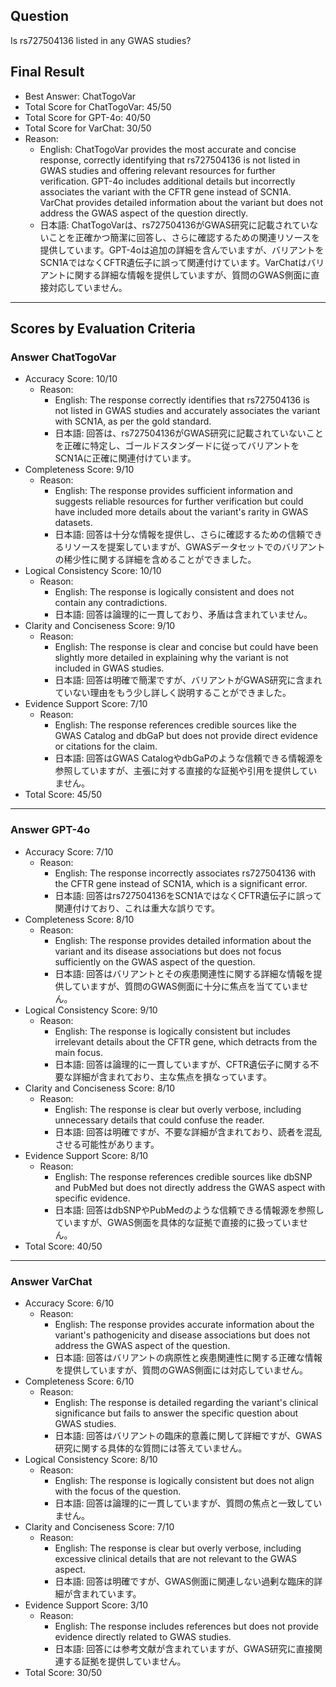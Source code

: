## Question

Is rs727504136 listed in any GWAS studies?

## Final Result

- Best Answer: ChatTogoVar
- Total Score for ChatTogoVar: 45/50
- Total Score for GPT-4o: 40/50
- Total Score for VarChat: 30/50
- Reason:
  - English: ChatTogoVar provides the most accurate and concise response, correctly identifying that rs727504136 is not listed in GWAS studies and offering relevant resources for further verification. GPT-4o includes additional details but incorrectly associates the variant with the CFTR gene instead of SCN1A. VarChat provides detailed information about the variant but does not address the GWAS aspect of the question directly.
  - 日本語: ChatTogoVarは、rs727504136がGWAS研究に記載されていないことを正確かつ簡潔に回答し、さらに確認するための関連リソースを提供しています。GPT-4oは追加の詳細を含んでいますが、バリアントをSCN1AではなくCFTR遺伝子に誤って関連付けています。VarChatはバリアントに関する詳細な情報を提供していますが、質問のGWAS側面に直接対応していません。

---

## Scores by Evaluation Criteria

### Answer ChatTogoVar
- Accuracy Score: 10/10
  - Reason: 
    - English: The response correctly identifies that rs727504136 is not listed in GWAS studies and accurately associates the variant with SCN1A, as per the gold standard.
    - 日本語: 回答は、rs727504136がGWAS研究に記載されていないことを正確に特定し、ゴールドスタンダードに従ってバリアントをSCN1Aに正確に関連付けています。
- Completeness Score: 9/10
  - Reason: 
    - English: The response provides sufficient information and suggests reliable resources for further verification but could have included more details about the variant's rarity in GWAS datasets.
    - 日本語: 回答は十分な情報を提供し、さらに確認するための信頼できるリソースを提案していますが、GWASデータセットでのバリアントの稀少性に関する詳細を含めることができました。
- Logical Consistency Score: 10/10
  - Reason: 
    - English: The response is logically consistent and does not contain any contradictions.
    - 日本語: 回答は論理的に一貫しており、矛盾は含まれていません。
- Clarity and Conciseness Score: 9/10
  - Reason: 
    - English: The response is clear and concise but could have been slightly more detailed in explaining why the variant is not included in GWAS studies.
    - 日本語: 回答は明確で簡潔ですが、バリアントがGWAS研究に含まれていない理由をもう少し詳しく説明することができました。
- Evidence Support Score: 7/10
  - Reason: 
    - English: The response references credible sources like the GWAS Catalog and dbGaP but does not provide direct evidence or citations for the claim.
    - 日本語: 回答はGWAS CatalogやdbGaPのような信頼できる情報源を参照していますが、主張に対する直接的な証拠や引用を提供していません。
- Total Score: 45/50

---

### Answer GPT-4o
- Accuracy Score: 7/10
  - Reason: 
    - English: The response incorrectly associates rs727504136 with the CFTR gene instead of SCN1A, which is a significant error.
    - 日本語: 回答はrs727504136をSCN1AではなくCFTR遺伝子に誤って関連付けており、これは重大な誤りです。
- Completeness Score: 8/10
  - Reason: 
    - English: The response provides detailed information about the variant and its disease associations but does not focus sufficiently on the GWAS aspect of the question.
    - 日本語: 回答はバリアントとその疾患関連性に関する詳細な情報を提供していますが、質問のGWAS側面に十分に焦点を当てていません。
- Logical Consistency Score: 9/10
  - Reason: 
    - English: The response is logically consistent but includes irrelevant details about the CFTR gene, which detracts from the main focus.
    - 日本語: 回答は論理的に一貫していますが、CFTR遺伝子に関する不要な詳細が含まれており、主な焦点を損なっています。
- Clarity and Conciseness Score: 8/10
  - Reason: 
    - English: The response is clear but overly verbose, including unnecessary details that could confuse the reader.
    - 日本語: 回答は明確ですが、不要な詳細が含まれており、読者を混乱させる可能性があります。
- Evidence Support Score: 8/10
  - Reason: 
    - English: The response references credible sources like dbSNP and PubMed but does not directly address the GWAS aspect with specific evidence.
    - 日本語: 回答はdbSNPやPubMedのような信頼できる情報源を参照していますが、GWAS側面を具体的な証拠で直接的に扱っていません。
- Total Score: 40/50

---

### Answer VarChat
- Accuracy Score: 6/10
  - Reason: 
    - English: The response provides accurate information about the variant's pathogenicity and disease associations but does not address the GWAS aspect of the question.
    - 日本語: 回答はバリアントの病原性と疾患関連性に関する正確な情報を提供していますが、質問のGWAS側面には対応していません。
- Completeness Score: 6/10
  - Reason: 
    - English: The response is detailed regarding the variant's clinical significance but fails to answer the specific question about GWAS studies.
    - 日本語: 回答はバリアントの臨床的意義に関して詳細ですが、GWAS研究に関する具体的な質問には答えていません。
- Logical Consistency Score: 8/10
  - Reason: 
    - English: The response is logically consistent but does not align with the focus of the question.
    - 日本語: 回答は論理的に一貫していますが、質問の焦点と一致していません。
- Clarity and Conciseness Score: 7/10
  - Reason: 
    - English: The response is clear but overly verbose, including excessive clinical details that are not relevant to the GWAS aspect.
    - 日本語: 回答は明確ですが、GWAS側面に関連しない過剰な臨床的詳細が含まれています。
- Evidence Support Score: 3/10
  - Reason: 
    - English: The response includes references but does not provide evidence directly related to GWAS studies.
    - 日本語: 回答には参考文献が含まれていますが、GWAS研究に直接関連する証拠を提供していません。
- Total Score: 30/50